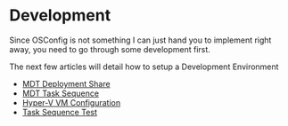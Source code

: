 # Development

Since OSConfig is not something I can just hand you to implement right away, you need to go through some development first.

The next few articles will detail how to setup a Development Environment

* [MDT Deployment Share](mdt-deployment-share.md)
* [MDT Task Sequence](mdt-task-sequence.md)
* [Hyper-V VM Configuration](hyper-v-vm-configuration.md)
* [Task Sequence Test](task-sequence-test.md)

